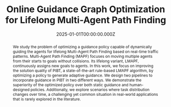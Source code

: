 ---
title: "Online Guidance Graph Optimization for Lifelong Multi-Agent Path Finding"

# Publication type.
# Legend: 0 = Uncategorized; 1 = Conference paper; 2 = Journal article;
# 3 = Preprint / Working Paper; 4 = Report; 5 = Book; 6 = Book section;
# 7 = Thesis; 8 = Patent
publication_types:
  - "1"

# Authors
# If you created a profile for a user (e.g. the default `admin` user), write the username (folder name) here
# and it will be replaced with their full name and linked to their profile.
authors:
  - Hongzhi Zang$^U$
  - admin
  - He Jiang
  - Zhe Chen
  - Daniel Harabor
  - Peter J. Stuckey
  - Jiaoyang Li

# # Author notes (optional)
author_notes:
  - Equal contribution
  - Equal contribution

# Publication name and optional abbreviated publication name.
publication: "In *Proceedings of the AAAI Conference on Artificial Intelligence (AAAI), Feb 27-Mar 04, Philadelphia, PA, USA*"

abstract: We study the problem of optimizing a guidance policy capable of dynamically guiding the agents for lifelong Multi-Agent Path Finding based on real-time traffic patterns. Multi-Agent Path Finding (MAPF) focuses on moving multiple agents from their starts to goals without collisions. Its lifelong variant, LMAPF, continuously assigns new goals to agents. In this work, we focus on improving the solution quality of PIBT, a state-of-the-art rule-based LMAPF algorithm, by optimizing a policy to generate adaptive guidance. We design two pipelines to incorporate guidance in PIBT in two different ways. We demonstrate the superiority of the optimized policy over both static guidance and human-designed policies. Additionally, we explore scenarios where task distribution changes over time, a challenging yet common situation in real-world applications that is rarely explored in the literature.

# Summary. An optional shortened abstract.
# summary: Lorem ipsum dolor sit amet, consectetur adipiscing elit. Duis posuere tellus ac convallis placerat. Proin tincidunt magna sed ex sollicitudin condimentum.

# Is this paper is draft?
draft: false

# Display this page in the Featured widget?
featured: false

links:
  - name: Website
    url: https://sites.google.com/view/onlineggo

# extra links
url_pdf: "https://arxiv.org/pdf/2411.16506"
url_code: "https://github.com/zanghz21/OnlineGGO"
url_dataset: ""
url_poster: ""
url_project: ""
url_slides: ""
url_source: ""
url_video: "https://drive.google.com/file/d/1d35gmt18vlJ3XKdJwzmxlKv9JeASLLsc/view?t=291"

# Featured image
# To use, add an image named `featured.jpg/png` to your page's folder.
image:
  filename: featured
  focal_point: Smart
  preview_only: false

# Associated Projects (optional).
#   Associate this publication with one or more of your projects.
#   Simply enter your project's folder or file name without extension.
#   E.g. `internal-project` references `content/project/internal-project/index.md`.
#   Otherwise, set `projects: []`.
# projects:
# - "content/project/nrikids/index.md"

# Slides (optional).
#   Associate this publication with Markdown slides.
#   Simply enter your slide deck's filename without extension.
#   E.g. `slides: "example"` references `content/slides/example/index.md`.
#   Otherwise, set `slides: ""`.
# slides: example

date: 2025-01-01T00:00:00.000Z
# doi: 10.48550/arXiv.2411.16506

profile: false
share: false
show_date: false
# design:
# css_class:
# css_style: ".article-metadata {font-size: 25px;}"
---